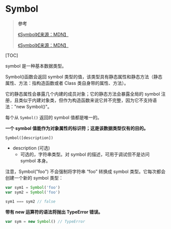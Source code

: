 # Symbol

> **参考**
>
> [《Symbol》【来源：MDN】](https://developer.mozilla.org/zh-CN/docs/Web/JavaScript/Reference/Global_Objects/Symbol)
>
> [《Symbol》【来源：MDN】](https://developer.mozilla.org/zh-CN/docs/Glossary/Symbol)

[TOC]

symbol 是一种基本数据类型。

Symbol()函数会返回 symbol 类型的值，该类型具有静态属性和静态方法（静态属性、方法：指构造函数或者 Class 类自身带的属性、方法）。

它的静态属性会暴露几个内建的成员对象；它的静态方法会暴露全局的 symbol 注册，且类似于内建对象类，但作为构造函数来说它并不完整，因为它不支持语法："new Symbol()"。

每个从 `Symbol()` 返回的 symbol 值都是唯一的。

**一个 symbol 值能作为对象属性的标识符；这是该数据类型仅有的目的。**

`Symbol([description])`

- description (可选)
  - 可选的，字符串类型。对 symbol 的描述，可用于调试但不是访问 symbol 本身。

注意，Symbol("foo") 不会强制将字符串 “foo” 转换成 symbol 类型。它每次都会创建一个新的 symbol 类型：

```js
var sym1 = Symbol('foo')
var sym2 = Symbol('foo')

sym1 === sym2 // false
```

**带有 new 运算符的语法将抛出 TypeError 错误。**

```js
var sym = new Symbol() // TypeError
```
